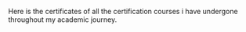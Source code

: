 Here is the certificates of all the certification courses i have undergone throughout my academic journey.
